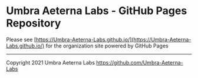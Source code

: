 # Umbra Aeterna Labs - GitHub Pages Repository

Please see [https://Umbra-Aeterna-Labs.github.io/](https://Umbra-Aeterna-Labs.github.io/)
for the organization site powered by GitHub Pages

---

Copyright 2021 Umbra Aeterna Labs <https://github.com/Umbra-Aeterna-Labs>
